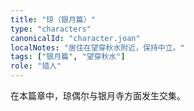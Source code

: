 ```yaml
---
title: "琼（银月篇）"
type: "characters"
canonicalId: "character.joan"
localNotes: "居住在望穿秋水附近，保持中立。"
tags: ["银月篇", "望穿秋水"]
role: "猎人"
---
```


在本篇章中，琼偶尔与银月寺方面发生交集。
